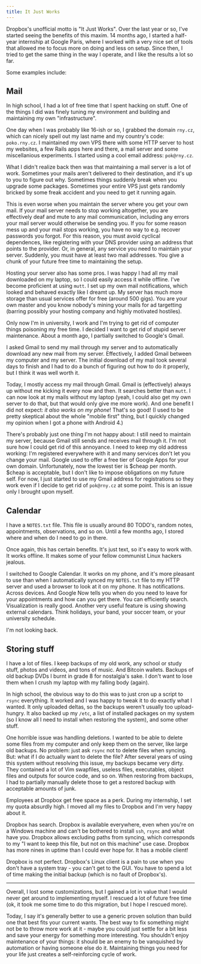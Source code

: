 ```yaml
---
title: It Just Works
---
```


Dropbox's unofficial motto is "It Just Works". Over the last year or so, I've
started seeing the benefits of this maxim. 14 months ago, I started a half-year
internship at Google Paris, where I worked with a very nice set of tools that
allowed me to focus more on doing and less on setup.
Since then, I tried to get the same thing in the way I operate, and I like the
results a lot so far.

Some examples include:

Mail
---

In high school, I had a lot of free time that I spent hacking on stuff.
One of the things I did was finely tuning my environment and building and
maintaining my own "infrastructure".

One day when I was probably like 16-ish or so, I grabbed the domain
`rny.cz`, which can nicely spell out my last name and my country's code:
`poko.rny.cz`. I maintained my own VPS there with some HTTP server to host
my websites, a few Rails apps here and there, a mail server and some
miscellanious experiments. I started using a cool email address: `pok@rny.cz`.

What I didn't realize back then was that maintaining a mail server is a lot of
work. Sometimes your mails aren't delivered to their destination, and it's up
to you to figure out why. Sometimes things suddenly break when you upgrade some
packages. Sometimes your entire VPS just gets randomly bricked by some freak
accident and you need to get it running again.

This is even worse when you maintain the server where you get your own mail.
If your mail server needs to stop working altogether, you are effectively deaf
and mute to any mail communication, including any errors your mail server
would otherwise be sending you. If you for some reason mess up and your
mail stops working, you have no way to e.g. recover passwords you forgot.
For this reason, you must avoid cyclical dependences, like registering with
your DNS provider using an address that points to the provider. Or, in general,
any service you need to maintain your server. Suddenly, you must have at least
two mail addresses. You give a chunk of your future free time to maintaining
the setup.

Hosting your server also has some pros. I was happy I had all my mail downloaded
on my laptop, so I could easily access it while offline. I've become proficient
at using `mutt`. I set up my own mail notifications, which looked and behaved
exactly like I dreamt up. My server has much more storage than usual
services offer for free (around 500 gigs). You are your own master and you
know nobody's mining your mails for ad targetting (barring possibly your
hosting company and highly motivated hostiles).

Only now I'm in university, I work and I'm trying to get rid of computer
things poisoning my free time. I decided I want to get rid of stupid server
maintenance. About a month ago, I partially switched to Google's Gmail.

I asked Gmail to send my mail through my server and to automatically download
any new mail from my server. Effectively, I added Gmail between my computer
and my server. The initial download of my mail took several days to finish
and I had to do a bunch of figuring out how to do it properly, but I think it
was well worth it.

Today, I mostly access my mail through Gmail. Gmail is (effectively) always
up without me kicking it every now and then. It searches better than `mutt`.
I can now look at my mails without my laptop (yeah, I could also get my
own server to do that, but that would only give me more work).
And one benefit I did not expect: *it also works on my phone*! That's so good!
(I used to be pretty skeptical about the whole "mobile first" thing, but I
quickly changed my opinion when I got a phone with Android 4.)

There's probably just one thing I'm not happy about: I still need to maintain
my server, because Gmail still sends and receives mail through it. I'm not sure
how I could get rid of this annoyance. I need to keep my old address working:
I'm registered everywhere with it and many services don't let you change your
mail. Google used to offer a free tier of Google Apps for your own domain.
Unfortunately, now the lowest tier is $cheap per month. $cheap is acceptable,
but I don't like to impose obligations on my future self. For now, I just
started to use my Gmail address for registrations so they work even if I decide
to get rid of `pok@rny.cz` at some point.
This is an issue only I brought upon myself.

Calendar
---

I have a `NOTES.txt` file. This file is usually around 80 TODO's, random notes,
appointments, observations, and so on. Until a few months ago, I stored where
and when do I need to go in there.

Once again, this has certain benefits. It's just text, so it's easy to work
with. It works offline. It makes some of your fellow communist Linux hackers
jealous.

I switched to Google Calendar. It works on my phone, and it's more pleasant
to use than when I automatically synced my `NOTES.txt` file to my HTTP server
and used a browser to look at it on my phone. It has notifications. Across
devices. And Google Now tells you when do you need to leave for your
appointments and how can you get there. You can efficiently search.
Visualization is really good. Another very useful feature is using showing
external calendars. Think holidays, your band, your soccer team, or your
university schedule.

I'm not looking back.

Storing stuff
---

I have a lot of files. I keep backups of my old work, any school or study stuff,
photos and videos, and tons of music. And Bitcoin wallets. Backups of old
backup DVDs I burnt in grade 8 for nostalgia's sake. I don't want to lose
them when I crush my laptop with my falling body (again).

In high school, the obvious way to do this was to just cron up a script
to `rsync` everything. It worked and I was happy to tweak it to do exactly
what I wanted. It only uploaded deltas, so the backups weren't usually too
upload-hungry. It also backed up my `/etc`, a list of installed packages on my
system (so I know all I need to install when restoring the system), and some
other stuff.

One horrible issue was handling deletions. I wanted to be able to delete
some files from my computer and only keep them on the server, like large old
backups. No problem: just ask `rsync` not to delete files when syncing.
But: what if I do actually want to delete the file?
After several years of using this system without resolving this issue,
my backups became very dirty. They contained a lot of Vim swapfiles, useless
files, executables, object files and outputs for source code, and so on.
When restoring from backups, I had to partially manually delete those to get
a restored backup with acceptable amounts of junk.

Employees at Dropbox get free space as a perk. During my internship, I set
my quota absurdly high. I moved all my files to Dropbox and I'm very happy
about it.

Dropbox has search. Dropbox is available everywhere, even when you're on a
Windows machine and can't be bothered to install `ssh`, `rsync` and what have
you. Dropbox allows excluding paths from syncing, which corresponds to my "I
want to keep this file, but not on this machine" use case. Dropbox has more
nines in uptime than I could ever hope for. It has a mobile client!

Dropbox is not perfect. Dropbox's Linux client is a pain to use when you don't
have a system tray - you can't get to the GUI. You have to spend a lot of time
making the initial backup (which is no fault of Dropbox's).

<hr />

Overall, I lost some customizations, but I gained a lot in value that I would
never get around to implementing myself. I rescued a lot of future free time
(ok, it took me some time to do this migration, but I hope I rescued more).

Today, I say it's generally better to use a generic proven solution than build
one that best fits your current wants. The best way to fix something might not
be to throw more work at it - maybe you could just settle for a bit less and
save your energy for something more interesting.
You shouldn't enjoy maintenance of your things: it should be an enemy to be
vanquished by automation or having someone else do it. Maintaining things
you need for your life just creates a self-reinforcing cycle of work.
